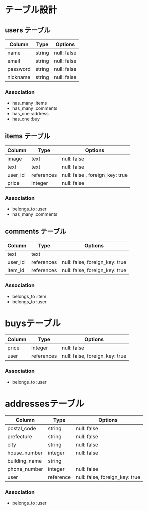 # テーブル設計

## users テーブル

| Column   | Type   | Options     |
| -------- | ------ | ----------- |
| name     | string | null: false |
| email    | string | null: false |
| password | string | null: false |
| nickname | string | null: false |

### Association

- has_many :items
- has_many :comments
- has_one :address
- has_one :buy


## items テーブル

| Column  |    Type    |  Options                        |
| ------  | ---------- | ------------------------------- |
|  image  |    text    | null: false                     |
|  text   |    text    | null: false                     |
| user_id | references | null: false , foreign_key: true |
| price   | integer    | null: false                     |
### Association

- belongs_to :user
- has_many :comments



## comments テーブル

| Column   |  Type      | Options                        |
| -------  | ---------- | ------------------------------ |
|   text   |    text    |                                |
|  user_id | references | null: false, foreign_key: true |
|  item_id | references | null: false, foreign_key: true |

### Association

- belongs_to :item
- belongs_to :user

# buysテーブル

| Column  |    Type    |  Options                          |
| ------  | ---------- | --------------------------------- |
|  price  |  integer   | null: false                       |
|  user   | references | null: false, foreign_key: true    |

### Association

- belongs_to :user

# addressesテーブル

| Column       |    Type    |  Options                       |
| -------------| ---------- | ------------------------------ |
| postal_code  |  string    | null: false                    |
| prefecture   |  string    | null: false                    |
|    city      |  string    | null: false                    |
| house_number | integer    | null: false                    |
|building_name |  string    |                                |
| phone_number | integer    | null: false                    |
| user         | reference  | null: false, foreign_key: true |

### Association

- belongs_to :user
